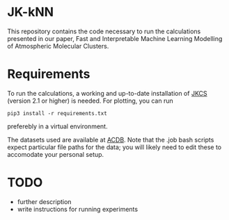 # JK-kNN
This repository contains the code necessary to run the calculations presented in our paper, Fast and Interpretable Machine Learning Modelling of Atmospheric Molecular Clusters.

# Requirements
To run the calculations, a working and up-to-date installation of [JKCS](https://jkcs.readthedocs.io/en/latest/) (version 2.1 or higher) is needed. For plotting, you can run
```
pip3 install -r requirements.txt
```
preferebly in a virtual environment.

The datasets used are available at [ACDB](https://github.com/elmjonas/ACDB/tree/master). Note that the .job bash scripts expect particular file paths for the data; you will likely need to edit these to accomodate your personal setup.

# TODO
- further description
- write instructions for running experiments

